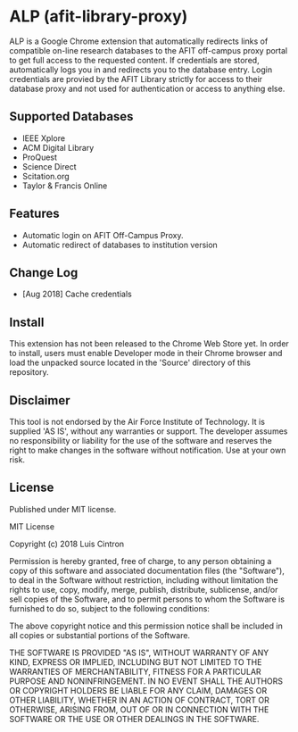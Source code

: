 # ALP (afit-library-proxy)
ALP is a Google Chrome extension that automatically redirects links of compatible on-line research databases to the AFIT off-campus proxy portal to get full access to the requested content. If credentials are stored, automatically logs you in and redirects you to the database entry. Login credentials are provied by the AFIT Library strictly for  access to their database proxy and not used for authentication or access to anything else.

## Supported Databases
- IEEE Xplore
- ACM Digital Library
- ProQuest
- Science Direct
- Scitation.org
- Taylor & Francis Online

## Features
  * Automatic login on AFIT Off-Campus Proxy.
  * Automatic redirect of databases to institution version
  
## Change Log
  * [Aug 2018] Cache credentials
  
## Install
This extension has not been released to the Chrome Web Store yet. In order to install, users must enable Developer mode in their Chrome browser and load the unpacked source located in the 'Source' directory of this repository.

## Disclaimer
This tool is not endorsed by the Air Force Institute of Technology. It is supplied 'AS IS', without any warranties or support. The developer assumes no responsibility or liability for the use of the software and reserves the right to make changes in the software without notification. Use at your own risk.

## License
Published under MIT license.

MIT License

Copyright (c) 2018 Luis Cintron

Permission is hereby granted, free of charge, to any person obtaining a copy
of this software and associated documentation files (the "Software"), to deal
in the Software without restriction, including without limitation the rights
to use, copy, modify, merge, publish, distribute, sublicense, and/or sell
copies of the Software, and to permit persons to whom the Software is
furnished to do so, subject to the following conditions:

The above copyright notice and this permission notice shall be included in all
copies or substantial portions of the Software.

THE SOFTWARE IS PROVIDED "AS IS", WITHOUT WARRANTY OF ANY KIND, EXPRESS OR
IMPLIED, INCLUDING BUT NOT LIMITED TO THE WARRANTIES OF MERCHANTABILITY,
FITNESS FOR A PARTICULAR PURPOSE AND NONINFRINGEMENT. IN NO EVENT SHALL THE
AUTHORS OR COPYRIGHT HOLDERS BE LIABLE FOR ANY CLAIM, DAMAGES OR OTHER
LIABILITY, WHETHER IN AN ACTION OF CONTRACT, TORT OR OTHERWISE, ARISING FROM,
OUT OF OR IN CONNECTION WITH THE SOFTWARE OR THE USE OR OTHER DEALINGS IN THE
SOFTWARE.
